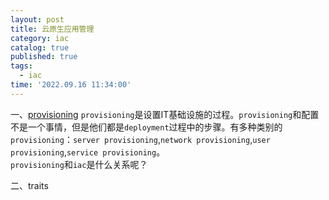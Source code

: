 ```yaml
---
layout: post
title: 云原生应用管理
category: iac
catalog: true
published: true
tags:
  - iac
time: '2022.09.16 11:34:00'
---
```

一、[provisioning](https://www.redhat.com/en/topics/automation/what-is-provisioning#overview)
`provisioning`是设置IT基础设施的过程。`provisioning`和配置不是一个事情，但是他们都是`deployment`过程中的步骤。有多种类别的`provisioning`：`server provisioning`,`network provisioning`,`user provisioning`,`service provisioning`。  
`provisioning`和`iac`是什么关系呢？

二、traits